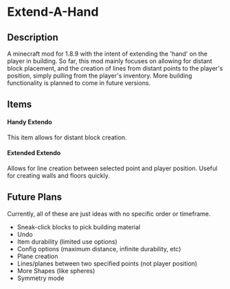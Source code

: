 # Extend-A-Hand
## Description
A minecraft mod for 1.8.9 with the intent of extending the 'hand' on the player in building. So far, this mod mainly focuses on allowing for distant block placement, and the creation of lines from distant points to the player's position, simply pulling from the player's inventory. More building functionality is planned to come in future versions.

## Items
#### Handy Extendo
This item allows for distant block creation.
#### Extended Extendo
Allows for line creation between selected point and player position. Useful for creating walls and floors quickly.

## Future Plans
Currently, all of these are just ideas with no specific order or timeframe.
- Sneak-click blocks to pick building material
- Undo
- Item durability (limited use options)
- Config options (maximum distance, infinite durability, etc)
- Plane creation
- Lines/planes between two specified points (not player position)
- More Shapes (like spheres)
- Symmetry mode
